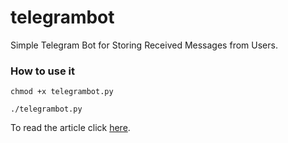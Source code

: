 # telegrambot
Simple Telegram Bot for Storing Received Messages from Users.

### How to use it

`chmod +x telegrambot.py` 

`./telegrambot.py`

To read the article click [here](https://zerotohero.ir/article/python/%d8%b3%d8%a7%d8%ae%d8%aa-%d8%b1%d8%a8%d8%a7%d8%aa-%d8%aa%d9%84%da%af%d8%b1%d8%a7%d9%85-%d9%be%d8%a7%db%8c%d8%aa%d9%88%d9%86).
